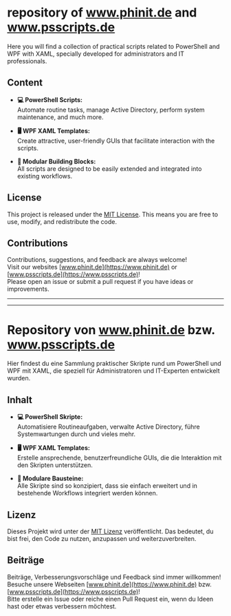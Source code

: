 # repository of **www.phinit.de** and **www.psscripts.de** 
Here you will find a collection of practical scripts related to PowerShell and WPF with XAML, specially developed for administrators and IT professionals.

## Content
- **💻 PowerShell Scripts:**  
  Automate routine tasks, manage Active Directory, perform system maintenance, and much more.
  
- **🖥️ WPF XAML Templates:**  
  Create attractive, user-friendly GUIs that facilitate interaction with the scripts.
  
- **🔧 Modular Building Blocks:**  
  All scripts are designed to be easily extended and integrated into existing workflows.

## License
This project is released under the [MIT License](https://opensource.org/licenses/MIT). This means you are free to use, modify, and redistribute the code.

## Contributions
Contributions, suggestions, and feedback are always welcome!  
Visit our websites [www.phinit.de](https://www.phinit.de) or [www.psscripts.de](https://www.psscripts.de)!  
Please open an issue or submit a pull request if you have ideas or improvements.


------------------------------------------------------------------------------------------------------------------------------------------------------

------------------------------------------------------------------------------------------------------------------------------------------------------


# Repository von **www.phinit.de** bzw. **www.psscripts.de** 
Hier findest du eine Sammlung praktischer Skripte rund um PowerShell und WPF mit XAML, die speziell für Administratoren und IT-Experten entwickelt wurden.

## Inhalt
- **💻 PowerShell Skripte:**  
  Automatisiere Routineaufgaben, verwalte Active Directory, führe Systemwartungen durch und vieles mehr.
  
- **🖥️ WPF XAML Templates:**  
  Erstelle ansprechende, benutzerfreundliche GUIs, die die Interaktion mit den Skripten unterstützen.
  
- **🔧 Modulare Bausteine:**  
  Alle Skripte sind so konzipiert, dass sie einfach erweitert und in bestehende Workflows integriert werden können.

## Lizenz
Dieses Projekt wird unter der [MIT Lizenz](https://opensource.org/licenses/MIT) veröffentlicht. Das bedeutet, du bist frei, den Code zu nutzen, anzupassen und weiterzuverbreiten.

## Beiträge
Beiträge, Verbesserungsvorschläge und Feedback sind immer willkommen!  
Besuche unsere Webseiten [www.phinit.de](https://www.phinit.de) bzw. [www.psscripts.de](https://www.psscripts.de)!  
Bitte erstelle ein Issue oder reiche einen Pull Request ein, wenn du Ideen hast oder etwas verbessern möchtest.
